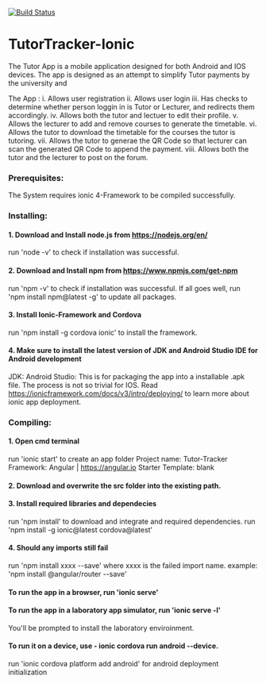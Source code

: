 [![Build Status](https://travis-ci.org/1154046/Tutor-Tracker.svg?branch=master)](https://travis-ci.org/1154046/Tutor-Tracker)

# TutorTracker-Ionic

The Tutor App is a mobile application designed for both Android and IOS devices. The app is designed as an attempt to simplify Tutor payments by the university and 

The App : i. Allows user registration
         ii. Allows user login
         iii. Has checks to determine whether person loggin in is Tutor or Lecturer, and redirects them accordingly.
         iv. Allows both the tutor and lectuer to edit their profile.
         v. Allows the lecturer to add and remove courses to generate the timetable.
         vi. Allows the tutor to download the timetable for the courses the tutor is tutoring.
         vii. Allows the tutor to generae the QR Code so that lecturer can scan the generated QR Code to append the payment.
         viii. Allows both the tutor and the lecturer to post on the forum.

### Prerequisites:
The System requires ionic 4-Framework to be compiled successfully.

### Installing:

#### 1. Download and Install node.js from https://nodejs.org/en/
run 'node -v' to check if installation was successful.


#### 2. Download and Install npm from https://www.npmjs.com/get-npm
run 'npm -v' to check if installation was successful.
If all goes well, run 'npm install npm@latest -g' to update all packages.


#### 3. Install Ionic-Framework and Cordova
run 'npm install -g cordova ionic' to install the framework.


#### 4. Make sure to install the latest version of JDK and Android Studio IDE for Android development
JDK: 
Android Studio:
This is for packaging the app into a installable .apk file.
The process is not so trivial for IOS. Read https://ionicframework.com/docs/v3/intro/deploying/ to learn more about ionic app deployment.


### Compiling:

#### 1. Open cmd terminal 
run 'ionic start' to create an app folder 
Project name: Tutor-Tracker
Framework: Angular | https://angular.io
Starter Template: blank

#### 2. Download and overwrite the src folder into the existing path.

#### 3. Install required libraries and dependecies
run 'npm install' to download and integrate and required dependencies.
run 'npm install -g ionic@latest cordova@latest'

#### 4. Should any imports still fail
run 'npm install xxxx --save' where xxxx is the failed import name.
example: 'npm install @angular/router --save'

#### To run the app in a browser, run 'ionic serve'

#### To run the app in a laboratory app simulator, run 'ionic serve -l'
You'll be prompted to install the laboratory enviroinment.

#### To run it on a device, use  - ionic cordova run android --device.

run 'ionic cordova platform add android' for android deployment initialization
